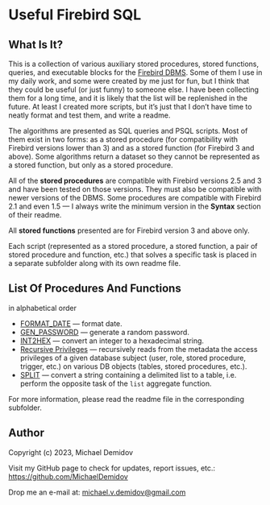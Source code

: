 Useful Firebird SQL
===================

What Is It?
-----------

This is a collection of various auxiliary stored procedures, stored functions, queries, and executable blocks for the [Firebird DBMS](https://www.firebirdsql.org/). Some of them I use in my daily work, and some were created by me just for fun, but I think that they could be useful (or just funny) to someone else. I have been collecting them for a long time, and it is likely that the list will be replenished in the future. At least I created more scripts, but it’s just that I don’t have time to neatly format and test them, and write a readme.

The algorithms are presented as SQL queries and PSQL scripts. Most of them exist in two forms: as a stored procedure (for compatibility with Firebird versions lower than 3) and as a stored function (for Firebird 3 and above). Some algorithms return a dataset so they cannot be represented as a stored function, but only as a stored procedure.

All of the **stored procedures** are compatible with Firebird versions 2.5 and 3 and have been tested on those versions. They must also be compatible with newer versions of the DBMS. Some procedures are compatible with Firebird 2.1 and even 1.5 — I always write the minimum version in the **Syntax** section of their readme.

All **stored functions** presented are for Firebird version 3 and above only.

Each script (represented as a stored procedure, a stored function, a pair of stored procedure and function, etc.) that solves a specific task is placed in a separate subfolder along with its own readme file.

List Of Procedures And Functions
--------------------------------

in alphabetical order

* [FORMAT_DATE](FORMAT_DATE/README.md) — format date.
* [GEN_PASSWORD](GEN_PASSWORD/README.md) — generate a random password.
* [INT2HEX](INT2HEX/README.md) — convert an integer to a hexadecimal string.
* [Recursive Privileges](RecursivePrivileges/README.md) — recursively reads from the metadata the access privileges of a given database subject (user, role, stored procedure, trigger, etc.) on various DB objects (tables, stored procedures, etc.).
* [SPLIT](SPLIT/README.md) — convert a string containing a delimited list to a table, i.e. perform the opposite task of the `list` aggregate function.

For more information, please read the readme file in the corresponding subfolder.

Author
------
Copyright (c) 2023, Michael Demidov

Visit my GitHub page to check for updates, report issues, etc.: https://github.com/MichaelDemidov

Drop me an e-mail at: michael.v.demidov@gmail.com
